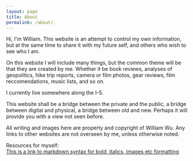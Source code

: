 ```yaml
---
layout: page
title: About
permalink: /about/
---
```


Hi, I'm William. This website is an attempt to control my own information, but at the same time to share it with my future self, and others who wish to see who I am. 

On this website I will include many things, but the common theme will be that they are created by me. Whether it be book reviews, analyses of geopolitics, hike trip reports, camera or film photos, gear reviews, film reccomendations, music lists, and so on. 

I currently live somewhere along the I-5. 

This website shall be a bridge between the private and the public, a bridge between digital and physical, a bridge between old and new. Perhaps it will provide you with a view not seen before. 

All writing and images here are property and copyright of William Wu. Any links to other websites are not overseen by me, unless otherwise noted. 






Resources for myself:  
[This is a link to markdown syntax for bold, italics, images etc formatting](https://kramdown.gettalong.org/quickref.html#links-and-images)





